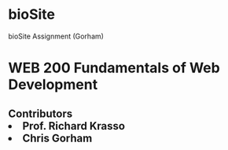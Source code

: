 # bioSite
bioSite Assignment (Gorham)
<h1>WEB 200 Fundamentals of Web Development
<h2>Contributors
<li>Prof. Richard Krasso
<li>Chris Gorham
